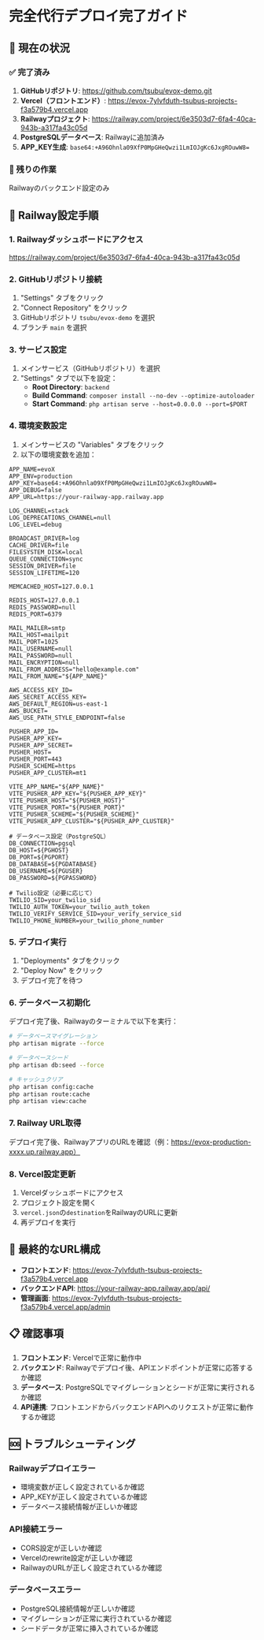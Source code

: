 # 完全代行デプロイ完了ガイド

## 🎉 現在の状況

### ✅ 完了済み
1. **GitHubリポジトリ**: https://github.com/tsubu/evox-demo.git
2. **Vercel（フロントエンド）**: https://evox-7ylvfduth-tsubus-projects-f3a579b4.vercel.app
3. **Railwayプロジェクト**: https://railway.com/project/6e3503d7-6fa4-40ca-943b-a317fa43c05d
4. **PostgreSQLデータベース**: Railwayに追加済み
5. **APP_KEY生成**: `base64:+A96Ohnla09XfP0MpGHeQwzi1LmIOJgKc6JxgROuwW8=`

### 🔄 残りの作業
Railwayのバックエンド設定のみ

## 🚀 Railway設定手順

### 1. Railwayダッシュボードにアクセス
https://railway.com/project/6e3503d7-6fa4-40ca-943b-a317fa43c05d

### 2. GitHubリポジトリ接続
1. "Settings" タブをクリック
2. "Connect Repository" をクリック
3. GitHubリポジトリ `tsubu/evox-demo` を選択
4. ブランチ `main` を選択

### 3. サービス設定
1. メインサービス（GitHubリポジトリ）を選択
2. "Settings" タブで以下を設定：
   - **Root Directory**: `backend`
   - **Build Command**: `composer install --no-dev --optimize-autoloader`
   - **Start Command**: `php artisan serve --host=0.0.0.0 --port=$PORT`

### 4. 環境変数設定
1. メインサービスの "Variables" タブをクリック
2. 以下の環境変数を追加：

```
APP_NAME=evoX
APP_ENV=production
APP_KEY=base64:+A96Ohnla09XfP0MpGHeQwzi1LmIOJgKc6JxgROuwW8=
APP_DEBUG=false
APP_URL=https://your-railway-app.railway.app

LOG_CHANNEL=stack
LOG_DEPRECATIONS_CHANNEL=null
LOG_LEVEL=debug

BROADCAST_DRIVER=log
CACHE_DRIVER=file
FILESYSTEM_DISK=local
QUEUE_CONNECTION=sync
SESSION_DRIVER=file
SESSION_LIFETIME=120

MEMCACHED_HOST=127.0.0.1

REDIS_HOST=127.0.0.1
REDIS_PASSWORD=null
REDIS_PORT=6379

MAIL_MAILER=smtp
MAIL_HOST=mailpit
MAIL_PORT=1025
MAIL_USERNAME=null
MAIL_PASSWORD=null
MAIL_ENCRYPTION=null
MAIL_FROM_ADDRESS="hello@example.com"
MAIL_FROM_NAME="${APP_NAME}"

AWS_ACCESS_KEY_ID=
AWS_SECRET_ACCESS_KEY=
AWS_DEFAULT_REGION=us-east-1
AWS_BUCKET=
AWS_USE_PATH_STYLE_ENDPOINT=false

PUSHER_APP_ID=
PUSHER_APP_KEY=
PUSHER_APP_SECRET=
PUSHER_HOST=
PUSHER_PORT=443
PUSHER_SCHEME=https
PUSHER_APP_CLUSTER=mt1

VITE_APP_NAME="${APP_NAME}"
VITE_PUSHER_APP_KEY="${PUSHER_APP_KEY}"
VITE_PUSHER_HOST="${PUSHER_HOST}"
VITE_PUSHER_PORT="${PUSHER_PORT}"
VITE_PUSHER_SCHEME="${PUSHER_SCHEME}"
VITE_PUSHER_APP_CLUSTER="${PUSHER_APP_CLUSTER}"

# データベース設定（PostgreSQL）
DB_CONNECTION=pgsql
DB_HOST=${PGHOST}
DB_PORT=${PGPORT}
DB_DATABASE=${PGDATABASE}
DB_USERNAME=${PGUSER}
DB_PASSWORD=${PGPASSWORD}

# Twilio設定（必要に応じて）
TWILIO_SID=your_twilio_sid
TWILIO_AUTH_TOKEN=your_twilio_auth_token
TWILIO_VERIFY_SERVICE_SID=your_verify_service_sid
TWILIO_PHONE_NUMBER=your_twilio_phone_number
```

### 5. デプロイ実行
1. "Deployments" タブをクリック
2. "Deploy Now" をクリック
3. デプロイ完了を待つ

### 6. データベース初期化
デプロイ完了後、Railwayのターミナルで以下を実行：

```bash
# データベースマイグレーション
php artisan migrate --force

# データベースシード
php artisan db:seed --force

# キャッシュクリア
php artisan config:cache
php artisan route:cache
php artisan view:cache
```

### 7. Railway URL取得
デプロイ完了後、RailwayアプリのURLを確認（例：https://evox-production-xxxx.up.railway.app）

### 8. Vercel設定更新
1. Vercelダッシュボードにアクセス
2. プロジェクト設定を開く
3. `vercel.json`の`destination`をRailwayのURLに更新
4. 再デプロイを実行

## 🔗 最終的なURL構成

- **フロントエンド**: https://evox-7ylvfduth-tsubus-projects-f3a579b4.vercel.app
- **バックエンドAPI**: https://your-railway-app.railway.app/api/
- **管理画面**: https://evox-7ylvfduth-tsubus-projects-f3a579b4.vercel.app/admin

## 📋 確認事項

1. **フロントエンド**: Vercelで正常に動作中
2. **バックエンド**: Railwayでデプロイ後、APIエンドポイントが正常に応答するか確認
3. **データベース**: PostgreSQLでマイグレーションとシードが正常に実行されるか確認
4. **API連携**: フロントエンドからバックエンドAPIへのリクエストが正常に動作するか確認

## 🆘 トラブルシューティング

### Railwayデプロイエラー
- 環境変数が正しく設定されているか確認
- APP_KEYが正しく設定されているか確認
- データベース接続情報が正しいか確認

### API接続エラー
- CORS設定が正しいか確認
- Vercelのrewrite設定が正しいか確認
- RailwayのURLが正しく設定されているか確認

### データベースエラー
- PostgreSQL接続情報が正しいか確認
- マイグレーションが正常に実行されているか確認
- シードデータが正常に挿入されているか確認
